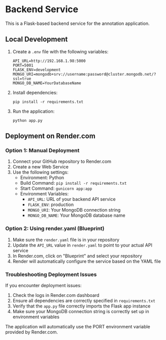 # Backend Service

This is a Flask-based backend service for the annotation application.

## Local Development

1. Create a `.env` file with the following variables:
   ```
   API_URL=http://192.168.1.98:5000
   PORT=5001
   FLASK_ENV=development
   MONGO_URI=mongodb+srv://username:password@cluster.mongodb.net/?ssl=true
   MONGO_DB_NAME=YourDatabaseName
   ```

2. Install dependencies:
   ```
   pip install -r requirements.txt
   ```

3. Run the application:
   ```
   python app.py
   ```

## Deployment on Render.com

### Option 1: Manual Deployment

1. Connect your GitHub repository to Render.com
2. Create a new Web Service
3. Use the following settings:
   - Environment: Python
   - Build Command: `pip install -r requirements.txt`
   - Start Command: `gunicorn app:app`
   - Environment Variables:
     - `API_URL`: URL of your backend API service
     - `FLASK_ENV`: production
     - `MONGO_URI`: Your MongoDB connection string
     - `MONGO_DB_NAME`: Your MongoDB database name

### Option 2: Using render.yaml (Blueprint)

1. Make sure the `render.yaml` file is in your repository
2. Update the `API_URL` value in `render.yaml` to point to your actual API service
3. In Render.com, click on "Blueprint" and select your repository
4. Render will automatically configure the service based on the YAML file

### Troubleshooting Deployment Issues

If you encounter deployment issues:

1. Check the logs in Render.com dashboard
2. Ensure all dependencies are correctly specified in `requirements.txt`
3. Verify that the `app.py` file correctly imports the Flask app instance
4. Make sure your MongoDB connection string is correctly set up in environment variables

The application will automatically use the PORT environment variable provided by Render.com.
